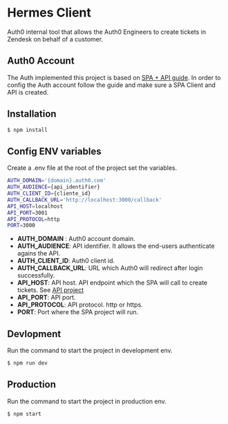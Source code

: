 # Hermes Client
Auth0 internal tool that allows the Auth0 Engineers to create tickets in Zendesk on behalf of a customer.

## Auth0 Account
The Auth implemented this project is based on [SPA + API guide](https://auth0.com/docs/architecture-scenarios/application/spa-api). In order to config the Auth account follow the guide and make sure a SPA Client and API is created.


## Installation
```bash
$ npm install
```

## Config ENV variables
Create a .env file at the root of the project set the variables.
``` bash
AUTH_DOMAIN='{domain}.auth0.com'
AUTH_AUDIENCE={api_identifier}
AUTH_CLIENT_ID={cliente_id}
AUTH_CALLBACK_URL='http://localhost:3000/callback'
API_HOST=localhost
API_PORT=3001
API_PROTOCOL=http
PORT=3000
```
* **AUTH_DOMAIN** : Auth0 account domain.
* **AUTH_AUDIENCE**: API identifier. It allows the end-users authenticate agains the API.
* **AUTH_CLIENT_ID**: Auth0 client id.
* **AUTH_CALLBACK_URL**: URL which Auth0 will redirect after login successfully.
* **API_HOST**: API host. API endpoint which the SPA will call to create tickets. See [API project](https://github.com/cristiangz14/hermes_api)
* **API_PORT**: API port.
* **API_PROTOCOL**: API protocol. http or https.
* **PORT**: Port where the SPA project will run.

## Devlopment
Run the command to start the project in development env.
```bash
$ npm run dev
```

## Production
Run the command to start the project in production env.
```bash
$ npm start
```
